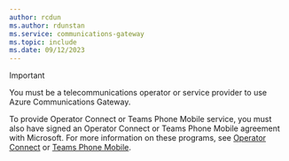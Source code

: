 ```yaml
---
author: rcdun
ms.author: rdunstan
ms.service: communications-gateway
ms.topic: include
ms.date: 09/12/2023
---
```


> [!IMPORTANT]
> You must be a telecommunications operator or service provider to use Azure Communications Gateway.
> 
> To provide Operator Connect or Teams Phone Mobile service, you must also have signed an Operator Connect or Teams Phone Mobile agreement with Microsoft. For more information on these programs, see [Operator Connect](https://cloudpartners.transform.microsoft.com/practices/microsoft-365-for-operators/connect) or [Teams Phone Mobile](https://cloudpartners.transform.microsoft.com/practices/microsoft-365-for-operators/teams-phone-mobile).
